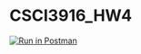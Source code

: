 # CSCI3916_HW4
[![Run in Postman](https://run.pstmn.io/button.svg)](https://app.getpostman.com/run-collection/80a197570058627db37b#?env%5BHW4_Environment%5D=W3sidmFsdWUiOiJKV1QgZXlKaGJHY2lPaUpJVXpJMU5pSXNJblI1Y0NJNklrcFhWQ0o5LmV5SnBaQ0k2SWpWallUaG1NekZoTkRBd01EWXhNREF3TkRWallUUm1PQ0lzSW5WelpYSnVZVzFsSWpvaWRYTmxjamMzTnlJc0ltbGhkQ0k2TVRVMU5EWTJOakF6TlgwLk1mYkFielRZeGJPV1ROVGk4LU4zNEE1b2NHVEdZU0czNzcyUEVGSlU3RUUiLCJrZXkiOiJ0b2tlbiIsImVuYWJsZWQiOnRydWV9XQ==)
